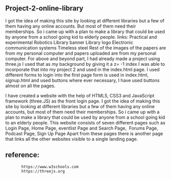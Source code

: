 ## Project-2-online-library
I got the idea of making this site by looking at different libraries but a few of them having any online accounts. 
But most of them need their memberships. So i came up with a plan to make a library that could be used by anyone 
from a school going kid to elderly people. links:
Practical and experimental Robotics
Library banner
Library logo
Electronic communication systems
Timeless steel
Rest of the images of the papers are from my personal computer and papers uploaded are from my personal computer. 
For above and beyond part, I had already made a project using three.js I used that as my background by giving it a z= -1 index 
I was able to incorporate that into my project 2 and used in the index.html page. 
I used different forms to login into the first page form is used in index.html, signup.html and used buttons where ever necessary, 
I have used buttons almost on all the pages.

I have created a  website with the help of HTML5, CSS3 and JavaScript framework (three.JS) as the front login page.
I got the idea of making this site by looking at different libraries but a few of them having any online accounts,
but most of them need their memberships. So i came up with a plan to make a library that could be used by anyone
from a school going kid to an elderly people. This website consists of seven different pages such as Login Page,
Home Page, eventlist Page and Search Page,  Forums Page, Podcast Page, Sign Up Page Apart from these pages
there is another page that links all the other websites visible to a single landing page.
## reference: 
           https://www.w3schools.com
           https://threejs.org
